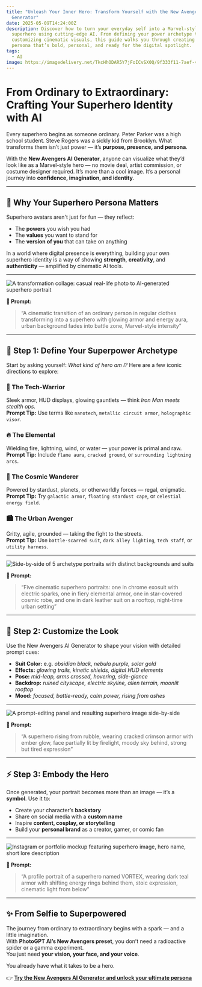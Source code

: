 ```yaml
---
title: "Unleash Your Inner Hero: Transform Yourself with the New Avengers AI
  Generator"
date: 2025-05-09T14:24:00Z
description: Discover how to turn your everyday self into a Marvel-style
  superhero using cutting-edge AI. From defining your power archetype to
  customizing cinematic visuals, this guide walks you through creating a heroic
  persona that’s bold, personal, and ready for the digital spotlight.
tags:
  - AI
image: https://imagedelivery.net/TkcHhODAR5Y7jFoICvSX0Q/9f333f11-7aef-4eba-bc4b-045e9b4de300/q=100
---
```

# From Ordinary to Extraordinary: Crafting Your Superhero Identity with AI

Every superhero begins as someone ordinary. Peter Parker was a high school student. Steve Rogers was a sickly kid from Brooklyn. What transforms them isn’t just power — it’s **purpose, presence, and persona**.

With the **New Avengers AI Generator**, anyone can visualize what they’d look like as a Marvel-style hero — no movie deal, artist commission, or costume designer required. It’s more than a cool image. It’s a personal journey into **confidence, imagination, and identity**.

---

## 🚀 Why Your Superhero Persona Matters

Superhero avatars aren't just for fun — they reflect:

- The **powers** you wish you had  
- The **values** you want to stand for  
- The **version of you** that can take on anything  

In a world where digital presence is everything, building your own superhero identity is a way of showing **strength**, **creativity**, and **authenticity** — amplified by cinematic AI tools.

---


![*A transformation collage: casual real-life photo to AI-generated superhero portrait*](https://imagedelivery.net/TkcHhODAR5Y7jFoICvSX0Q/df149ad8-d236-49b7-7611-4f706701f300/q=100)

**🧾 Prompt:**

> “A cinematic transition of an ordinary person in regular clothes transforming into a superhero with glowing armor and energy aura, urban background fades into battle zone, Marvel-style intensity”

---

## 🧠 Step 1: Define Your Superpower Archetype

Start by asking yourself: *What kind of hero am I?* Here are a few iconic directions to explore:

### 🔧 The Tech-Warrior
Sleek armor, HUD displays, glowing gauntlets — think *Iron Man meets stealth ops*.  
**Prompt Tip:** Use terms like `nanotech`, `metallic circuit armor`, `holographic visor`.

### 🔥 The Elemental
Wielding fire, lightning, wind, or water — your power is primal and raw.  
**Prompt Tip:** Include `flame aura`, `cracked ground`, or `surrounding lightning arcs`.

### 🌌 The Cosmic Wanderer
Powered by stardust, planets, or otherworldly forces — regal, enigmatic.  
**Prompt Tip:** Try `galactic armor`, `floating stardust cape`, or `celestial energy field`.

### 🏙️ The Urban Avenger
Gritty, agile, grounded — taking the fight to the streets.  
**Prompt Tip:** Use `battle-scarred suit`, `dark alley lighting`, `tech staff`, or `utility harness`.

---


![*Side-by-side of 5 archetype portraits with distinct backgrounds and suits*](https://imagedelivery.net/TkcHhODAR5Y7jFoICvSX0Q/a6cc7599-d326-4a26-beb7-21b88fe7b000/q=100)

**🧾 Prompt:**

> “Five cinematic superhero portraits: one in chrome exosuit with electric sparks, one in fiery elemental armor, one in star-covered cosmic robe, and one in dark leather suit on a rooftop, night-time urban setting”

---

## 🎨 Step 2: Customize the Look

Use the New Avengers AI Generator to shape your vision with detailed prompt cues:

- **Suit Color:** e.g. *obsidian black, nebula purple, solar gold*
- **Effects:** *glowing trails, kinetic shields, digital HUD elements*
- **Pose:** *mid-leap, arms crossed, hovering, side-glance*
- **Backdrop:** *ruined cityscape, electric skyline, alien terrain, moonlit rooftop*
- **Mood:** *focused, battle-ready, calm power, rising from ashes*

---


![*A prompt-editing panel and resulting superhero image side-by-side*](https://imagedelivery.net/TkcHhODAR5Y7jFoICvSX0Q/f5f40e56-b7e5-4221-1df3-5c6533661800/q=100)

**🧾 Prompt:**

> “A superhero rising from rubble, wearing cracked crimson armor with ember glow, face partially lit by firelight, moody sky behind, strong but tired expression”

---

## ⚡ Step 3: Embody the Hero

Once generated, your portrait becomes more than an image — it’s a **symbol**. Use it to:

- Create your character’s **backstory**
- Share on social media with a **custom name**
- Inspire **content, cosplay, or storytelling**
- Build your **personal brand** as a creator, gamer, or comic fan

---


![*Instagram or portfolio mockup featuring superhero image, hero name, short lore description*](https://imagedelivery.net/TkcHhODAR5Y7jFoICvSX0Q/aa426db5-21d0-40dc-e4ee-3a437364a200/q=100)

**🧾 Prompt:**

> “A profile portrait of a superhero named VORTEX, wearing dark teal armor with shifting energy rings behind them, stoic expression, cinematic light from below”

---

## ✨ From Selfie to Superpowered

The journey from ordinary to extraordinary begins with a spark — and a little imagination.  
With **PhotoGPT AI’s New Avengers preset**, you don’t need a radioactive spider or a gamma experiment.  
You just need **your vision, your face, and your voice**.

You already have what it takes to be a hero.

👉 [**Try the New Avengers AI Generator and unlock your ultimate persona**](https://www.photogptai.com/presets/new_avengers)
